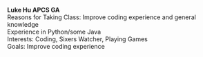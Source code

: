 **Luke Hu APCS GA**  
Reasons for Taking Class: Improve coding experience and general knowledge  
Experience in Python/some Java  
Interests: Coding, Sixers Watcher, Playing Games  
Goals: Improve coding experience  
